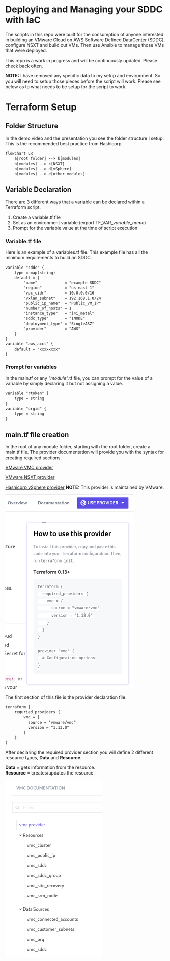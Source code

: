 # Deploying and Managing your SDDC with IaC
The scripts in this repo were built for the consumption of anyone interested in building an VMware Cloud on AWS Software Defined DataCenter (SDDC), configure NSXT and build out VMs. Then use Ansible to manage those VMs that were deployed.

This repo is a work in progress and will be continuously updated.  Please check back often.

**NOTE:** I have removed any specific data to my setup and environment.  So you will need to setup those pieces before the script will work.  Please see below as to what needs to be setup for the script to work.

# Terraform Setup

## Folder Structure
In the demo video and the presentation you see the folder structure I setup.  This is the recommended best practice from Hashicorp.

```mermaid
flowchart LR
    a[root folder] --> b[modules]
    b[modules] --> c[NSXT]
    b[modules] --> d[vSphere]
    b[modules] --> e[other modules]
```

## Variable Declaration
There are 3 different ways that a variable can be declared within a Terraform script.

1. Create a variable.tf file
2. Set as an environment variable (export TF_VAR_*variable_name*)
3. Prompt for the variable value at the time of script execution

### Variable.tf file
Here is an example of a variables.tf file.  This example file has all the minimum requirements to build an SDDC.

```
variable "sddc" {
    type = map(string)
    default = {
        "name"            = "example SDDC"
        "region"          = "us-east-1"
        "vpc_cidr"        = 10.0.0.0/16
        "vxlan_subnet"    = 192.168.1.0/24
        "public_ip_name"  = "Public_VM_IP"
        "number_of_hosts" = 1
        "instance_type"   = "i4i_metal"
        "sddc_type"       = "1NODE"
        "deployment_type" = "SingleASZ"
        "provider"        = "AWS"
    }
}
variable "aws_acct" {
    default = "xxxxxxxx"
}
```

### Prompt for variables
In the main.tf or any *"module"*.tf file, you can prompt for the value of a variable by simply declaring it but not assigning a value.
```
variable "rtoken" {
    type = string
}
variable "orgid" {
    type = string
}
```
## main.tf file creation
In the root of any module folder, starting with the root folder, create a main.tf file.  The provider documentation will provide you with the syntax for creating required sections.  

[VMware VMC provider](https://registry.terraform.io/providers/vmware/vmc/latest/docs)

[VMware NSXT provider](https://registry.terraform.io/providers/vmware/nsxt/latest/docs)

[Hashicorp vSphere provider](https://registry.terraform.io/providers/hashicorp/vsphere/latest/docs) **NOTE:** This provider is maintained by VMware.

![vmc provider info](Images/VMC%20Provider%20info.png)

The first section of this file is the provider declaration file.
```
terraform {
    requried_providers {
        vmc = {
          source = "vmware/vmc"
          version = "1.13.0"
        }
    }
}
```
After declaring the required provider section you will define 2 different resource types, **Data** and **Resource**.

**Data** = gets information from the resource.  
**Resource** = creates/updates the resource.

![resource types](Images/resource%20types.png)
